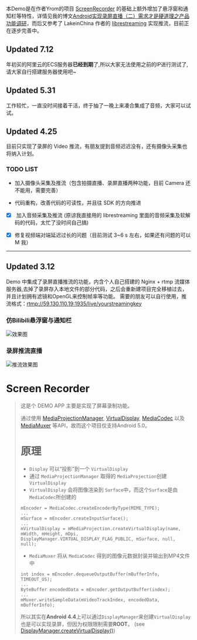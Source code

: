 本Demo是在作者Yrom的项目 [ScreenRecorder](https://github.com/yrom/ScreenRecorder) 的基础上额外增加了悬浮窗和通知栏等特性，详情见我的博文[Android实现录屏直播（二）需求才是硬道理之产品功能调研](http://blog.csdn.net/zxccxzzxz/article/details/54254244)，而后又参考了 LakeinChina 作者的 [librestreaming](https://github.com/lakeinchina/librestreaming) 实现推流，目前正在逐步完善中。

## Updated 7.12

年初买的阿里云的ECS服务器**已经到期**了,所以大家无法使用之前的IP进行测试了,请大家自行搭建服务器使用吧~

## Updated 5.31

工作较忙，一直没时间接着干活，终于抽了一晚上来凑合集成了音频，大家可以试试。

## Updated 4.25

目前只实现了录屏的 Video 推流，有朋友提到音频迟迟没有，还有摄像头采集也将纳入计划。

### TODO LIST

- 加入摄像头采集及推流（包含拍摄直播、录屏直播两种功能，目前 Camera 还不能用，需要完善）

- 代码重构，改善代码的可读性，并且往 SDK 的方向推进


- [x] ​ 加入音频采集及推流 (原谅我直接用的 librestreaming 里面的音频采集及软解码的代码，太忙了没时间自己搞)

- [x] ​ 修复视频端对端延迟过长的问题（目前测试 3~6 s 左右，如果还有问题的可以 M 我）


------

## Updated 3.12
Demo 中集成了录屏直播推流的功能，内含个人自己搭建的 Nginx + rtmp 流媒体服务器,去掉了录屏存入本地文件的部分代码，之后会重新建项目完全移植过去，并且计划拥有滤镜和OpenGL来控制帧率等功能。
需要的朋友可以自行使用，推流格式：[rtmp://59.130.110.19:1935/live/yourstreamingkey](rtmp://59.130.110.19:1935/live/yourstreamingkey)
### 仿Bilibili悬浮窗与通知栏
![效果图](https://raw.githubusercontent.com/eterrao/ScreenRecorder/master/images/screenRecorderDemo.gif)


### 录屏推流直播
![推流效果图](https://raw.githubusercontent.com/eterrao/ScreenRecorder/master/images/ScreenRecorderDemo.jpeg)


Screen Recorder
=====
> 这是个 DEMO APP 主要是实现了屏幕录制功能。
>
> 通过使用 [MediaProjectionManager](https://developer.android.com/reference/android/media/projection/MediaProjectionManager.html), [VirtualDisplay](https://developer.android.com/reference/android/hardware/display/VirtualDisplay.html), [MediaCodec](http://developer.android.com/reference/android/media/MediaCodec.html) 以及 [MediaMuxer](http://developer.android.com/reference/android/media/MediaMuxer.html) 等API，故而这个项目仅支持Android 5.0。
>
> 
>
> # 原理
>
> - `Display` 可以“投影”到一个 `VirtualDisplay`
> - 通过 `MediaProjectionManager` 取得的 `MediaProjection`创建`VirtualDisplay`
> - `VirtualDisplay` 会将图像渲染到 `Surface`中，而这个`Surface`是由`MediaCodec`所创建的
>
> ```
> mEncoder = MediaCodec.createEncoderByType(MIME_TYPE);
> ...
> mSurface = mEncoder.createInputSurface();
> ...
> mVirtualDisplay = mMediaProjection.createVirtualDisplay(name, mWidth, mHeight, mDpi, DisplayManager.VIRTUAL_DISPLAY_FLAG_PUBLIC, mSurface, null, null);
> ```
>
> - `MediaMuxer` 将从 `MediaCodec` 得到的图像元数据封装并输出到MP4文件中
>
> ```
> int index = mEncoder.dequeueOutputBuffer(mBufferInfo, TIMEOUT_US);
> ...
> ByteBuffer encodedData = mEncoder.getOutputBuffer(index);
> ...
> mMuxer.writeSampleData(mVideoTrackIndex, encodedData, mBufferInfo);
> ```
>
> 所以其实在**Android 4.4**上可以通过`DisplayManager`来创建`VirtualDisplay`也是可以实现录屏，但因为权限限制需要**ROOT**。 (see [DisplayManager.createVirtualDisplay()][1])
>
> [1]: https://developer.android.com/reference/android/hardware/display/DisplayManager.html
>
> 
